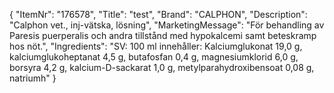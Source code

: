 {
  "ItemNr": "176578",
  "Title": "test",
  "Brand": "CALPHON",
  "Description": "Calphon vet., inj-vätska, lösning",
  "MarketingMessage": "För behandling av Paresis puerperalis och andra tillstånd med hypokalcemi samt beteskramp hos nöt.",
  "Ingredients": "SV: 100 ml innehåller: Kalciumglukonat 19,0 g, kalciumgluko­heptanat 4,5 g, butafosfan 0,4 g, magnesiumklorid 6,0 g, borsyra 4,2 g, kalcium-D-sackarat 1,0 g, metylparahydroxibensoat 0,08 g, natrium­h"
}